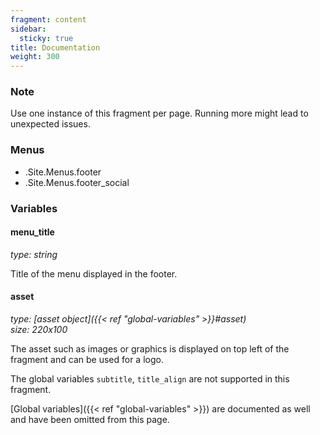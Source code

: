 ```yaml
---
fragment: content
sidebar:
  sticky: true
title: Documentation
weight: 300
---
```


### Note

Use one instance of this fragment per page. Running more might lead to unexpected issues.

### Menus

- .Site.Menus.footer
- .Site.Menus.footer_social

### Variables

#### menu_title
*type: string*

Title of the menu displayed in the footer.

#### asset
*type: [asset object]({{< ref "global-variables" >}}#asset)*  
*size: 220x100*

The asset such as images or graphics is displayed on top left of the fragment and can be used for a logo.

The global variables `subtitle`, `title_align` are not supported in this fragment.

[Global variables]({{< ref "global-variables" >}}) are documented as well and have been omitted from this page.
